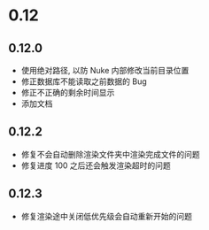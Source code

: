 # 0.12

## 0.12.0

- 使用绝对路径, 以防 Nuke 内部修改当前目录位置
- 修正数据库不能读取之前数据的 Bug
- 修正不正确的剩余时间显示
- 添加文档

## 0.12.2

- 修复不会自动删除渲染文件夹中渲染完成文件的问题
- 修复进度 100 之后还会触发渲染超时的问题

## 0.12.3

- 修复渲染途中关闭低优先级会自动重新开始的问题
